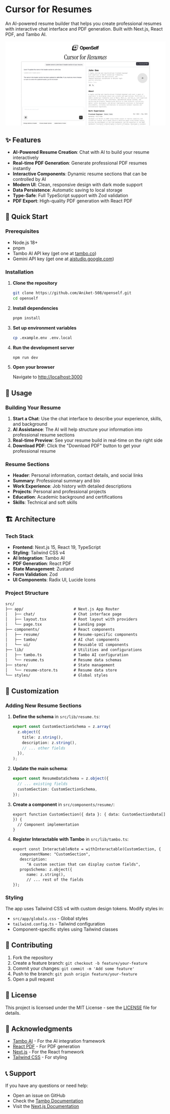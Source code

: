 # Cursor for Resumes

An AI-powered resume builder that helps you create professional resumes with interactive chat interface and PDF generation. Built with Next.js, React PDF, and Tambo AI.

![Resume Builder](public/og.png)

## ✨ Features

- **AI-Powered Resume Creation**: Chat with AI to build your resume interactively
- **Real-time PDF Generation**: Generate professional PDF resumes instantly
- **Interactive Components**: Dynamic resume sections that can be controlled by AI
- **Modern UI**: Clean, responsive design with dark mode support
- **Data Persistence**: Automatic saving to local storage
- **Type-Safe**: Full TypeScript support with Zod validation
- **PDF Export**: High-quality PDF generation with React PDF

## 🚀 Quick Start

### Prerequisites

- Node.js 18+
- pnpm
- Tambo AI API key (get one at [tambo.co](https://tambo.co))
- Gemini API key (get one at [aistudio.google.com](https://aistudio.google.com))

### Installation

1. **Clone the repository**

   ```bash
   git clone https://github.com/Aniket-508/openself.git
   cd openself
   ```

2. **Install dependencies**

   ```bash
   pnpm install
   ```

3. **Set up environment variables**

   ```bash
   cp .example.env .env.local
   ```

4. **Run the development server**

   ```bash
   npm run dev
   ```

5. **Open your browser**

   Navigate to [http://localhost:3000](http://localhost:3000)

## 📖 Usage

### Building Your Resume

1. **Start a Chat**: Use the chat interface to describe your experience, skills, and background
2. **AI Assistance**: The AI will help structure your information into professional resume sections
3. **Real-time Preview**: See your resume build in real-time on the right side
4. **Download PDF**: Click the "Download PDF" button to get your professional resume

### Resume Sections

- **Header**: Personal information, contact details, and social links
- **Summary**: Professional summary and bio
- **Work Experience**: Job history with detailed descriptions
- **Projects**: Personal and professional projects
- **Education**: Academic background and certifications
- **Skills**: Technical and soft skills

## 🏗️ Architecture

### Tech Stack

- **Frontend**: Next.js 15, React 19, TypeScript
- **Styling**: Tailwind CSS v4
- **AI Integration**: Tambo AI
- **PDF Generation**: React PDF
- **State Management**: Zustand
- **Form Validation**: Zod
- **UI Components**: Radix UI, Lucide Icons

### Project Structure

```
src/
├── app/                      # Next.js App Router
│   ├── chat/                 # Chat interface page
│   ├── layout.tsx            # Root layout with providers
│   └── page.tsx              # Landing page
├── components/               # React components
│   ├── resume/               # Resume-specific components
│   ├── tambo/                # AI chat components
│   └── ui/                   # Reusable UI components
├── lib/                      # Utilities and configurations
│   ├── tambo.ts              # Tambo AI configuration
│   └── resume.ts             # Resume data schemas
├── store/                    # State management
│   └── resume-store.ts       # Resume data store
└── styles/                   # Global styles
```

## 🎨 Customization

### Adding New Resume Sections

1. **Define the schema** in `src/lib/resume.ts`:

   ```typescript
   export const CustomSectionSchema = z.array(
     z.object({
       title: z.string(),
       description: z.string(),
       // ... other fields
     }),
   );
   ```

2. **Update the main schema**:

   ```typescript
   export const ResumeDataSchema = z.object({
     // ... existing fields
     customSection: CustomSectionSchema,
   });
   ```

3. **Create a component** in `src/components/resume/`:

   ```tsx
   export function CustomSection({ data }: { data: CustomSectionData[] }) {
     // Component implementation
   }
   ```

4. **Register Interactable with Tambo** in `src/lib/tambo.ts`:
   ```tsx
   export const InteractableNote = withInteractable(CustomSection, {
      componentName: "CustomSection",
      description:
         "A custom section that can display custom fields",
      propsSchema: z.object({
         name: z.string(),
         // ... rest of the fields
   });
   ```

### Styling

The app uses Tailwind CSS v4 with custom design tokens. Modify styles in:

- `src/app/globals.css` - Global styles
- `tailwind.config.ts` - Tailwind configuration
- Component-specific styles using Tailwind classes

## 🤝 Contributing

1. Fork the repository
2. Create a feature branch: `git checkout -b feature/your-feature`
3. Commit your changes: `git commit -m 'Add some feature'`
4. Push to the branch: `git push origin feature/your-feature`
5. Open a pull request

## 📄 License

This project is licensed under the MIT License - see the [LICENSE](LICENSE) file for details.

## 🙏 Acknowledgments

- [Tambo AI](https://tambo.co) - For the AI integration framework
- [React PDF](https://react-pdf.org/) - For PDF generation
- [Next.js](https://nextjs.org/) - For the React framework
- [Tailwind CSS](https://tailwindcss.com/) - For styling

## 📞 Support

If you have any questions or need help:

- Open an issue on GitHub
- Check the [Tambo Documentation](https://docs.tambo.co)
- Visit the [Next.js Documentation](https://nextjs.org/docs)
